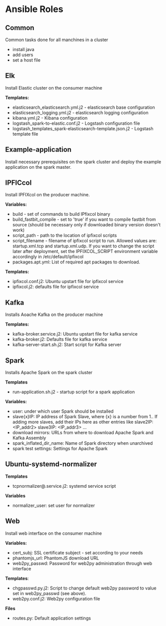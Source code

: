 # Ansible Roles

## Common

Common tasks done for all manchines in a cluster

- install java
- add users
- set a host file

## Elk

Install Elastic cluster on the consumer machine

**Templates:**
- elasticsearch_elasticsearch.yml.j2 - elasticsearch base configuration
- elasticsearch_logging.yml.j2 - elasticsearch logging configuration
- kibana.yml.j2 - Kibana configuration
- logstash_spark-to-elastic.conf.j2 - Logstash configuration file
- logstash_templates_spark-elasticsearch-template.json.j2 - Logstash template file

## Example-application

Install necessary prerequisites on the spark cluster and deploy the example application on the spark master. 

## IPFICcol

Install IPFIXcol on the producer machine. 

**Variables:**
- build - set of commands to build IPfixcol binary
- build_fastbit_compile - set to 'true' if you want to compile fastbit from source (should be necessary only if downloaded binary version doesn't work)
- script_path - path to the location of ipfixcol scripts
- script_filename - filename of ipfixcol script to run. Allowed values are: startup.xml.tcp and startup.xml.udp. If you want to change the script later after deployment, set the IPFIXCOL_SCRIPT environment variable accordingly in /etc/default/ipfixcol
- packages.apt.yml: List of required apt packages to download.

**Templates:**
- ipfixcol.conf.j2: Ubuntu upstart file for ipfixcol service
- ipfixcol.j2: defaults file for ipfixcol service

## Kafka

Installs Aoache Kafka on the producer machine

**Templates:**
- kafka-broker.service.j2: Ubuntu upstart file for kafka service
- kafka-broker.j2: Defaults file for kafka service
- kafka-server-start.sh.j2: Start script for Kafka server

## Spark

Installs Apache Spark on the spark cluster

**Templates**
- run-application.sh.j2 - startup script for a spark application


**Variables:**
- user: under which user Spark should be installed
- slave{x}IP: IP address of Spark Slave, where {x} is a number from 1.. If adding more slaves, add their IPs here as other entries like slave2IP: <IP_addr2> slave3IP: <IP_addr3> ...
- download mirrors: URLs from where to download Apache Spark and Kafka Assembly
- spark_inflated_dir_name: Name of Spark directory when unarchived
- spark test settings: Settings for Apache Spark

## Ubuntu-systemd-normalizer

**Templates**
- tcpnormalizer@.service.j2: systemd service script

**Variables**
- normalizer_user: set user for normalizer

## Web

Install web interface on the consumer machine

**Variables:**
- cert_subj: SSL certificate subject - set according to your needs
- phantomjs_url: PhantomJS download URL
- web2py_passwd: Password for web2py administration through web interface

**Templates**:
- chgpasswd.py.j2: Script to change default web2py password to value set in web2py_passwd (see above).
- web2py.conf.j2: Web2py configuration file

**Files**
- routes.py: Default application settings
